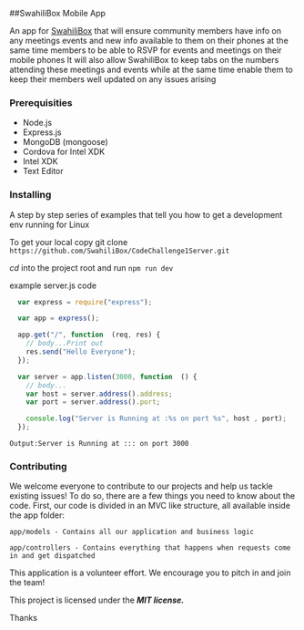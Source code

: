 ##SwahiliBox Mobile App

An app for [SwahiliBox](swahilibox.co.ke) that will ensure community members have info on any meetings events and new info available to them on their phones at the same time members to be able to RSVP for events and meetings on their mobile phones
It will also allow SwahiliBox to keep tabs on the numbers attending these meetings and events while at the same time enable them to keep their members well updated on any issues arising 

### Prerequisities

* Node.js
* Express.js
* MongoDB (mongoose)
* Cordova for Intel XDK
* Intel XDK
* Text Editor

### Installing

A step by step series of examples that tell you how to get a development env running for Linux

To get your local copy git clone `https://github.com/SwahiliBox/CodeChallenge1Server.git`

*cd* into the project root and run ```npm run dev```

example server.js code
```javascript 
  var express = require("express");

  var app = express();

  app.get("/", function  (req, res) {
    // body...Print out
    res.send("Hello Everyone");
  });

  var server = app.listen(3000, function  () {
    // body...
    var host = server.address().address;
    var port = server.address().port;

    console.log("Server is Running at :%s on port %s", host , port);
  });
```

`Output:Server is Running at ::: on port 3000`

### Contributing

We welcome everyone to contribute to our projects and help us tackle existing issues! To do so, there are a few things you need to know about the code. First, our code is divided in an MVC like structure, all available inside the app folder:

`app/models - Contains all our application and business logic`

`app/controllers - Contains everything that happens when requests come in and get dispatched`

This application is a volunteer effort. We encourage you to pitch in and join the team!

This project is licensed under the **_MIT license._**

Thanks
